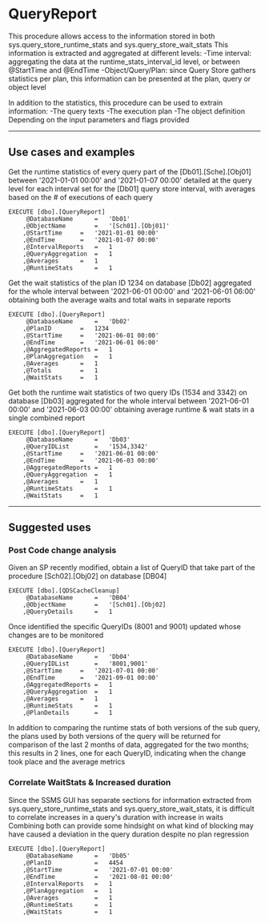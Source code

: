 # QueryReport
This procedure allows access to the information stored in both sys.query_store_runtime_stats and sys.query_store_wait_stats
This information is extracted and aggregated at different levels:
-Time interval: aggregating the data at the runtime_stats_interval_id level, or between @StartTime and @EndTime
-Object/Query/Plan: since Query Store gathers statistics per plan, this information can be presented at the plan, query or object level

In addition to the statistics, this procedure can be used to extrain information:
-The query texts
-The execution plan
-The object definition
Depending on the input parameters and flags provided

---
## Use cases and examples
Get the runtime statistics of every query part of the [Db01].[Sche].[Obj01] between '2021-01-01 00:00' and '2021-01-07 00:00' detailed at the query level for each interval set for the [Db01] query store interval, with averages based on the # of executions of each query
```
EXECUTE [dbo].[QueryReport]
	 @DatabaseName		=	'Db01'
	,@ObjectName		=	'[Sch01].[Obj01]'
	,@StartTime		=	'2021-01-01 00:00'
	,@EndTime		=	'2021-01-07 00:00'
	,@IntervalReports	=	1
	,@QueryAggregation	=	1
	,@Averages		=	1
	,@RuntimeStats		=	1
```

Get the wait statistics of the plan ID 1234 on database [Db02] aggregated for the whole interval between '2021-06-01 00:00' and '2021-06-01 06:00' obtaining both the average waits and total waits in separate reports
```
EXECUTE [dbo].[QueryReport]
	 @DatabaseName		=	'Db02'
	,@PlanID		=	1234
	,@StartTime		=	'2021-06-01 00:00'
	,@EndTime		=	'2021-06-01 06:00'
	,@AggregatedReports	=	1
	,@PlanAggregation	=	1
	,@Averages		=	1
	,@Totals		=	1
	,@WaitStats		=	1
```

Get both the runtime wait statistics of two query IDs (1534 and 3342) on database [Db03] aggregated for the whole interval between '2021-06-01 00:00' and '2021-06-03 00:00' obtaining average runtime & wait stats in a single combined report
```
EXECUTE [dbo].[QueryReport]
	 @DatabaseName		=	'Db03'
	,@QueryIDList		=	'1534,3342'
	,@StartTime		=	'2021-06-01 00:00'
	,@EndTime		=	'2021-06-03 00:00'
	,@AggregatedReports	=	1
	,@QueryAggregation	=	1
	,@Averages		=	1
	,@RuntimeStats		=	1
	,@WaitStats		=	1
```

---
## Suggested uses
### Post Code change analysis
Given an SP recently modified, obtain a list of QueryID that take part of the procedure [Sch02].[Obj02] on database [DB04]
```
EXECUTE [dbo].[QDSCacheCleanup]
	 @DatabaseName		=	'DB04'
	,@ObjectName		=	'[Sch01].[Obj02]
	,@QueryDetails		=	1
```
Once identified the specific QueryIDs (8001 and 9001) updated whose changes are to be monitored
```
EXECUTE [dbo].[QueryReport]
	 @DatabaseName		=	'Db04'
	,@QueryIDList		=	'8001,9001'
	,@StartTime		=	'2021-07-01 00:00'
	,@EndTime		=	'2021-09-01 00:00'
	,@AggregatedReports	=	1
	,@QueryAggregation	=	1
	,@Averages		=	1
	,@RuntimeStats		=	1
	,@PlanDetails		=	1
```
In addition to comparing the runtime stats of both versions of the sub query, the plans used by both versions of the query will be returned for comparison of the last 2 months of data, aggregated for the two months;
this results in 2 lines, one for each QueryID, indicating when the change took place and the average metrics 

### Correlate WaitStats & Increased duration
Since the SSMS GUI has separate sections for information extracted from sys.query_store_runtime_stats and sys.query_store_wait_stats, it is difficult to correlate increases in a query's duration with increase in waits
Combining both can provide some hindsight on what kind of blocking may have caused a deviation in the query duration despite no plan regression
```
EXECUTE [dbo].[QueryReport]
	 @DatabaseName		=	'Db05'
	,@PlanID			=	4454
	,@StartTime			=	'2021-07-01 00:00'
	,@EndTime			=	'2021-08-01 00:00'
	,@IntervalReports	=	1
	,@PlanAggregation	=	1
	,@Averages			=	1
	,@RuntimeStats		=	1
	,@WaitStats			=	1
```